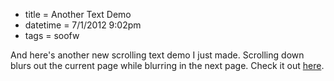* title = Another Text Demo
* datetime = 7/1/2012 9:02pm
* tags = soofw

And here's another new scrolling text demo I just made. Scrolling down blurs out the current page while blurring in the next page. Check it out [here](http://soofw.com/demos/text-fade).
